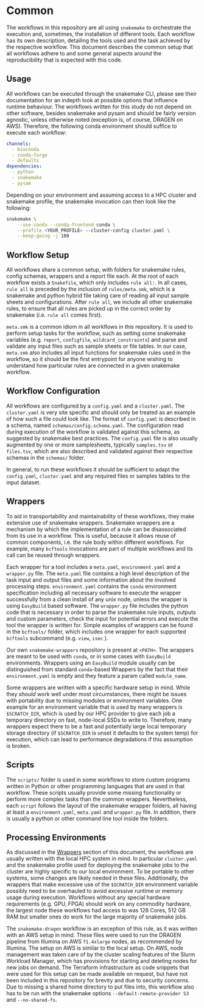 # Common 
The workflows in this repository are all using `snakemake` to orchestrate the execution and, sometimes, the installation of different tools. Each workflow has its own description, detailing the tools used and the task achieved by the respective workflow. This document describes the common setup that all workflows adhere to and some general aspects around the reproducibility that is expected with this code.

## Usage
All workflows can be executed through the snakemake CLI, please see their documentation for an indepth look at possible options that influence runtime behaviour. The workflows written for this study do not depend on other software, besides snakemake and pysam and should be fairly version agnostic, unless otherwise noted (exception is, of course, DRAGEN on AWS). Therefore, the following conda environment should suffice to execute each workflow:
```yaml
channels:
  - bioconda
  - conda-forge
  - defaults
dependencies:
  - python
  - snakemake
  - pysam
```
Depending on your environment and assuming access to a HPC cluster and snakemake profile, the snakemake invocation can then look like the following:
```bash
snakemake \
	--use-conda --conda-frontend conda \
	--profile <YOUR_PROFILE> --cluster-config cluster.yaml \
	--keep-going -j 100
```
## Workflow Setup
All workflows share a common setup, with folders for snakemake rules, config schemas, wrappers and a report file each. At the root of each workflow exists a `Snakefile`, which only includes `rule all:`. In all cases, `rule all` is preceded by the inclusion of `rules/meta.smk`, which is a snakemake and python hybrid file taking care of reading all input sample sheets and configurations. After `rule all`, we include all other snakemake rules, to ensure that all rules are picked up in the correct order by snakemake (i.e. `rule all` comes first).

`meta.smk` is a common idiom in all workflows in this repository. It is used to perform setup tasks for the workflow, such as setting some snakemake variables (e.g. `report`, `configfile`, `wildcard_constraints`) and parse and validate any input files such as sample sheets or file tables. In our case, `meta.smk` also includes all input functions for snakemake rules used in the workflow, so it should be the first entrypoint for anyone wishing to understand how particular rules are connected in a given snakemake workflow.
## Workflow Configuration
All workflows are configured by a `config.yaml` and a `cluster.yaml`. The `cluster.yaml` is very site specific and should only be treated as an example of how such a file could look like. The format of `config.yaml` is described in a schema, named `schemas/config.schema.yaml`. The configuration read during execution of the workflow is validated against this schema, as suggested by snakemake best practices. The `config.yaml` file is also usually augmented by one or more samplesheets, typically `samples.tsv` or `files.tsv`, which are also described and validated against their respective schemas in the `schemas/` folder.

In general, to run these workflows it should be sufficient to adapt the `config.yaml`, `cluster.yaml` and any required files or samples tables to the input dataset.
## Wrappers
To aid in transportability and maintainability of these workflows, they make extensive use of snakemake wrappers. Snakemake wrappers are a mechanism by which the implementation of a rule can be disassociated from its use in a workflow. This is useful, because it allows reuse of common components, i.e. the rule body within different workflows. For example, many `bcftools` invocations are part of multiple workflows and its call can be reused through wrappers.

Each wrapper for a tool includes a `meta.yaml`, `environment.yaml` and a `wrapper.py` file. The `meta.yaml` file contains a high level description of the task input and output files and some information about the involved processing steps. `environment.yaml` contains the `conda` environment specification including all necessary software to execute the wrapper successfully from a clean install of any unix node, unless the wrapper is using `EasyBuild` based software. The `wrapper.py` file includes the python code that is necessary in order to parse the snakemake rule inputs, outputs and custom parameters, check the input for potential errors and execute the tool the wrapper is written for. Simple examples of wrappers can be found in the `bcftools/` folder, which includes one wrapper for each supported `bcftools` subcommand (e.g. `view`, `isec` ).

Our own `snakemake-wrappers` repository is present at `<PATH>`. The wrappers are meant to be used with `conda`, or in some cases with `EasyBuild` environments. Wrappers using an `EasyBuild` module usually can be distinguished from standard `conda`-based Wrappers by the fact that their `environment.yaml` is empty and they feature a param called `module_name`.

Some wrappers are written with a specific hardware setup in mind. While they _should_ work well under most circumstances, there might be issues with portability due to missing modules or environment variables. One example for an environment variable that is used by many wrappers  is `$SCRATCH_DIR`, which is used by our HPC provider to give each job a temporary directory on fast, node-local SSDs to write to. Therefore, many wrappers expect there to be a fast and potentially large local temporary storage directory (if `$SCRATCH_DIR` is unset it defaults to the system temp) for execution, which can lead to performance degradations if this assumption is broken.

## Scripts
The `scripts/` folder is used in some workflows to store custom programs written in Python or other programming languages that are used in that workflow. These scripts usually provide some missing functionality or perform more complex tasks than the common wrappers. Nevertheless, each `script` follows the layout of the snakemake wrapper folders, all having at least a `environment.yaml`, `meta.yaml` and `wrapper.py` file. In addition, there is usually a python or other command line tool inside the folders.

## Processing Environments
As discussed in the [Wrappers](../../docs/workflows/index.md#wrappers) section of this document, the workflows are usually written with the local HPC system in mind. In particular `cluster.yaml` and the snakemake profile used for deploying the snakemake jobs to the cluster are highly specific to our local environment. To be portable to other systems, some changes are likely needed in these files. Additionally, the wrappers that make excessive use of the `$SCRATCH_DIR` environment variable possibly need to be overhauled to avoid excessive runtime or memory usage during execution. Workflows without any special hardware requirements (e.g. GPU, FPGA) should work on any commodity hardware, the largest node these workflows had access to was 128 Cores, 512 GB RAM but smaller ones do work for the large majority of snakemake jobs.

The `snakemake-dragen` workflow is an exception of this rule, as it was written with an AWS setup in mind. These files were used to run the DRAGEN pipeline from Illumina on AWS `f1.4xlarge` nodes, as recommended by Illumina. The setup on AWS is similar to the local setup. On AWS, node management was taken care of by the cluster scaling features of the Slurm Workload Manager, which has provisions for starting and deleting nodes for new jobs on demand. The Terraform infrastructure as code snippets that were used for this setup can be made available on request, but have not been included in this repository for brevity and due to security concerns. Due to missing a shared home directory to put files into, this workflow also has to be run with the snakemake options `--default-remote-provider S3` and `--no-shared-fs`.